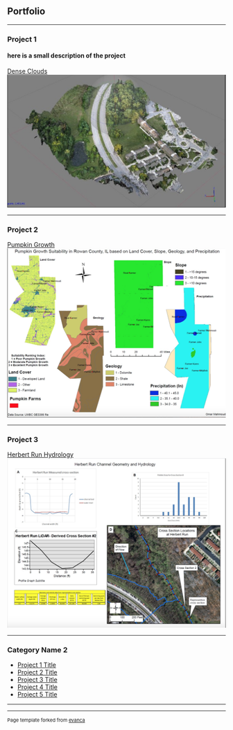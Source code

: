 ## Portfolio

---

### Project 1
#### here is a small description of the project

[Dense Clouds](/clouds.md)
[<img src="images/Dense_cloud_screenshot.png?raw=true"/>](/clouds.md)


---
### Project 2 
[Pumpkin Growth](/pumpkins.md)
[<img src="images/IL_pumpkins.png?raw=true"/>](/pumpkins.md)

---
### Project 3
[Herbert Run Hydrology](/herbert_run.md)
[<img src="images/herbert_run.png?raw=true"/>](/herbert_run.md)


---

### Category Name 2

- [Project 1 Title](http://example.com/)
- [Project 2 Title](http://example.com/)
- [Project 3 Title](http://example.com/)
- [Project 4 Title](http://example.com/)
- [Project 5 Title](http://example.com/)

---




---
<p style="font-size:11px">Page template forked from <a href="https://github.com/evanca/quick-portfolio">evanca</a></p>
<!-- Remove above link if you don't want to attibute -->

